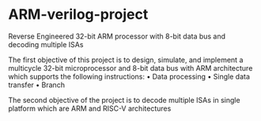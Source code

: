 # ARM-verilog-project
Reverse Engineered 32-bit ARM processor with 8-bit data bus and decoding multiple ISAs

The first objective of this project is to design, simulate, and implement a multicycle 32-bit microprocessor and 8-bit data bus with ARM architecture which supports the following instructions:
•	Data processing
•	Single data transfer
•	Branch 

The second objective of the project is to decode multiple ISAs in single platform which are ARM and RISC-V architectures
